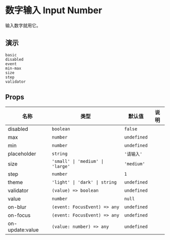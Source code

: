 # 数字输入 Input Number

输入数字就用它。

## 演示

```demo
basic
disabled
event
min-max
size
step
validator
```

## Props

| 名称            | 类型                             | 默认值      | 说明 |
| --------------- | -------------------------------- | ----------- | ---- |
| disabled        | `boolean`                        | `false`     |      |
| max             | `number`                         | `undefined` |      |
| min             | `number`                         | `undefined` |      |
| placeholder     | `string`                         | `'请输入'`  |      |
| size            | `'small' \| 'medium' \| 'large'` | `'medium'`  |      |
| step            | `number`                         | `1`         |      |
| theme           | `'light' \| 'dark' \| string`    | `undefined` |      |
| validator       | `(value) => boolean`             | `undefined` |      |
| value           | `number`                         | `null`      |      |
| on-blur         | `(event: FocusEvent) => any`     | `undefined` |      |
| on-focus        | `(event: FocusEvent) => any`     | `undefined` |      |
| on-update:value | `(value: number) => any`         | `undefined` |      |
